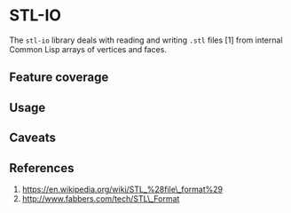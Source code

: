 # STL-IO
The `stl-io` library deals with reading and writing `.stl` files [1] from
internal Common Lisp arrays of vertices and faces.

## Feature coverage

## Usage

## Caveats

## References
1. https://en.wikipedia.org/wiki/STL_%28file\_format%29
2. http://www.fabbers.com/tech/STL\_Format
